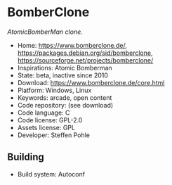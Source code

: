 # BomberClone

_AtomicBomberMan clone._

- Home: https://www.bomberclone.de/, https://packages.debian.org/sid/bomberclone, https://sourceforge.net/projects/bomberclone/
- Inspirations: Atomic Bomberman
- State: beta, inactive since 2010
- Download: https://www.bomberclone.de/core.html
- Platform: Windows, Linux
- Keywords: arcade, open content
- Code repository: (see download)
- Code language: C
- Code license: GPL-2.0
- Assets license: GPL
- Developer: Steffen Pohle

## Building

- Build system: Autoconf
